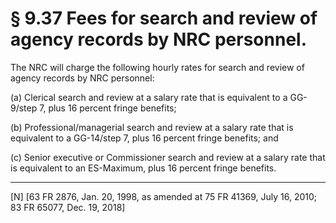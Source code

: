 # § 9.37   Fees for search and review of agency records by NRC personnel.

The NRC will charge the following hourly rates for search and review of agency records by NRC personnel:


(a) Clerical search and review at a salary rate that is equivalent to a GG-9/step 7, plus 16 percent fringe benefits;


(b) Professional/managerial search and review at a salary rate that is equivalent to a GG-14/step 7, plus 16 percent fringe benefits; and




(c) Senior executive or Commissioner search and review at a salary rate that is equivalent to an ES-Maximum, plus 16 percent fringe benefits.



---

[N] [63 FR 2876, Jan. 20, 1998, as amended at 75 FR 41369, July 16, 2010; 83 FR 65077, Dec. 19, 2018]




